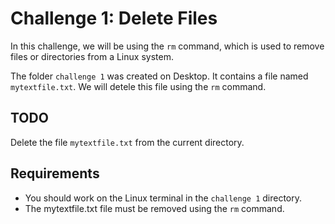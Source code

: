 # Challenge 1: Delete Files

In this challenge, we will be using the `rm` command, which is used to remove files or directories from a Linux system.

The folder `challenge 1` was created on Desktop. It contains a file named `mytextfile.txt`. We will detele this file using the `rm` command.

## TODO

Delete the file `mytextfile.txt` from the current directory.

## Requirements

* You should work on the Linux terminal in the `challenge 1` directory.
* The mytextfile.txt file must be removed using the `rm` command.

